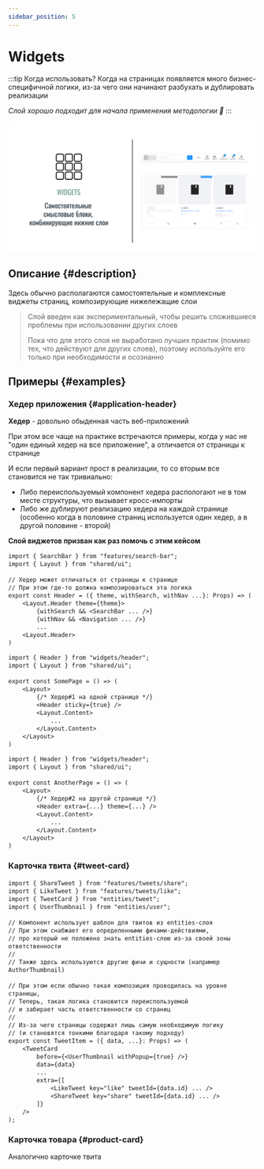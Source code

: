 ```yaml
---
sidebar_position: 5
---
```


# Widgets

:::tip Когда использовать?
Когда на страницах появляется много бизнес-специфичной логики, из-за чего они начинают разбухать и дублировать реализации

*Слой хорошо подходит для начала применения методологии 🚀*
:::

![widgets-themed-bordered](/img/layers/widgets.png)

## Описание {#description}

Здесь обычно располагаются самостоятельные и комплексные виджеты страниц, композирующие нижележащие слои

> Слой введен как экспериментальный, чтобы решить сложившиеся проблемы при использовании других слоев
>
> Пока что для этого слоя не выработано лучших практик (помимо тех, что действуют для других слоев), поэтому используйте его только при необходимости и осознанно

## Примеры {#examples}

### Хедер приложения {#application-header}

**Хедер** - довольно обыденная часть веб-приложений

При этом все чаще на практике встречаются примеры, когда у нас не "один единый хедер на все приложение", а отличается от страницы к странице

И если первый вариант прост в реализации, то со вторым все становится не так тривиально:

- Либо переиспользуемый компонент хедера распологают не в том месте структуры, что вызывает кросс-импорты
- Либо же дублируют реализацию хедера на каждой странице (особенно когда в половине страниц используется один хедер, а в другой половине - второй)

**Слой виджетов призван как раз помочь с этим кейсом**

```tsx title=widgets/header/ui.tsx
import { SearchBar } from "features/search-bar";
import { Layout } from "shared/ui";

// Хедер может отличаться от страницы к странице
// При этом где-то должна композироваться эта логика
export const Header = ({ theme, withSearch, withNav ...}: Props) => (
    <Layout.Header theme={theme}>
        {withSearch && <SearchBar ... />}
        {withNav && <Navigation ... />}
        ...
    <Layout.Header>
)
```

```tsx title=pages/some-page/ui.tsx
import { Header } from "widgets/header";
import { Layout } from "shared/ui";

export const SomePage = () => (
    <Layout>
        {/* Хедер#1 на одной странице */}
        <Header sticky={true} />
        <Layout.Content>
            ...
        </Layout.Content>
    </Layout>
)
```

```tsx title=pages/another-page/ui.tsx
import { Header } from "widgets/header";
import { Layout } from "shared/ui";

export const AnotherPage = () => (
    <Layout>
        {/* Хедер#2 на другой странице */}
        <Header extra={...} theme={...} />
        <Layout.Content>
            ...
        </Layout.Content>
    </Layout>
)
```

### Карточка твита {#tweet-card}

```tsx title=widgets/tweet-item/ui.tsx
import { ShareTweet } from "features/tweets/share";
import { LikeTweet } from "features/tweets/like";
import { TweetCard } from "entities/tweet";
import { UserThumbnail } from "entities/user";

// Компонент использует шаблон для твитов из entities-слоя
// При этом снабжает его определенными фичами-действиями, 
// про который не положено знать entities-слою из-за своей зоны ответственности
// 
// Также здесь используются другие фичи и сущности (например AuthorThumbnail)

// При этом если обычно такая композиция проводилась на уровне страницы, 
// Теперь, такая логика становится переиспользуемой 
// и забирает часть ответственности со страниц
// 
// Из-за чего страницы содержат лишь самую необходимую логику 
// (и становятся тонкими благодаря такому подходу)
export const TweetItem = ({ data, ...}: Props) => (
    <TweetCard
        before={<UserThumbnail withPopup={true} />}
        data={data}
        ...
        extra={[
            <LikeTweet key="like" tweetId={data.id} ... />
            <ShareTweet key="share" tweetId={data.id} ... />
        ]}
    />
);
```

### Карточка товара {#product-card}

Аналогично карточке твита
